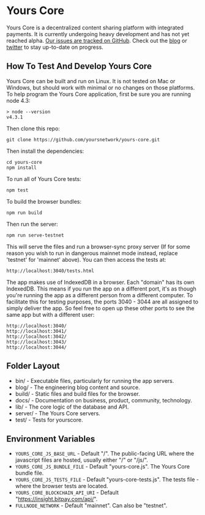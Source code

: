 Yours Core
==========
Yours Core is a decentralized content sharing platform with integrated
payments. It is currently undergoing heavy development and has not yet reached
alpha. [Our issues are tracked on
GitHub](https://github.com/yoursnetwork/yours-core/issues).  Check out the
[blog](http://blog.yourscore.co) or
[twitter](https://twitter.com/yoursnetwork) to stay up-to-date on progress.

How To Test And Develop Yours Core
----------------------------------
Yours Core can be built and run on Linux. It is not tested on Mac or Windows, but
should work with minimal or no changes on those platforms. To help program the
Yours Core application, first be sure you are running node 4.3:
```
> node --version
v4.3.1
```
Then clone this repo:
```
git clone https://github.com/yoursnetwork/yours-core.git
```
Then install the dependencies:
```
cd yours-core
npm install
```
To run all of Yours Core tests:
```
npm test
```
To build the browser bundles:
```
npm run build
```
Then run the server:
```
npm run serve-testnet
```

This will serve the files and run a browser-sync proxy server (If for some
reason you wish to run in dangerous mainnet mode instead, replace 'testnet' for
'mainnet' above). You can then access the tests at:

```
http://localhost:3040/tests.html
```

The app makes use of IndexedDB in a browser. Each "domain" has its own
IndexedDB. This means if you run the app on a different port, it's as though
you're running the app as a different person from a different computer. To
facilitate this for testing purposes, the ports 3040 - 3044 are all assigned to
simply deliver the app. So feel free to open up these other ports to see the
same app but with a different user:
```
http://localhost:3040/
http://localhost:3041/
http://localhost:3042/
http://localhost:3043/
http://localhost:3044/
```

Folder Layout
-------------
- bin/ - Executable files, particularly for running the app servers.
- blog/ - The engineering blog content and source.
- build/ - Static files and build files for the browser.
- docs/ - Documentation on business, product, community, technology.
- lib/ - The core logic of the database and API.
- server/ - The Yours Core servers.
- test/ - Tests for yourscore.

Environment Variables
---------------------
- `YOURS_CORE_JS_BASE_URL` - Default "/". The public-facing URL where the javascript
  files are hosted, usually either "/" or "/js/".
- `YOURS_CORE_JS_BUNDLE_FILE` - Default "yours-core.js". The Yours Core bundle file.
- `YOURS_CORE_JS_TESTS_FILE` - Default "yours-core-tests.js". The tests file - where the
  browser tests are located.
- `YOURS_CORE_BLOCKCHAIN_API_URI` - Default "https://insight.bitpay.com/api/".
- `FULLNODE_NETWORK` - Default "mainnet". Can also be "testnet".
